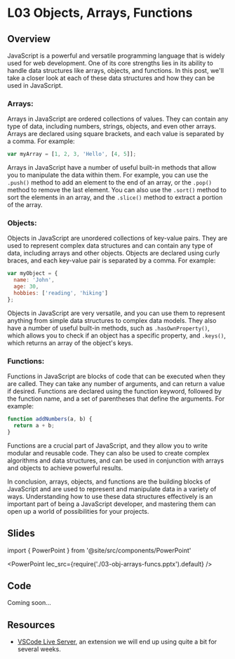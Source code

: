 # L03 Objects, Arrays, Functions

## Overview

JavaScript is a powerful and versatile programming language that is widely used for web development. One of its core strengths lies in its ability to handle data structures like arrays, objects, and functions. In this post, we'll take a closer look at each of these data structures and how they can be used in JavaScript.

### Arrays:

Arrays in JavaScript are ordered collections of values. They can contain any type of data, including numbers, strings, objects, and even other arrays. Arrays are declared using square brackets, and each value is separated by a comma. For example:

```js
var myArray = [1, 2, 3, 'Hello', [4, 5]];
```

Arrays in JavaScript have a number of useful built-in methods that allow you to manipulate the data within them. For example, you can use the `.push()` method to add an element to the end of an array, or the `.pop()` method to remove the last element. You can also use the `.sort()` method to sort the elements in an array, and the `.slice()` method to extract a portion of the array.

### Objects:

Objects in JavaScript are unordered collections of key-value pairs. They are used to represent complex data structures and can contain any type of data, including arrays and other objects. Objects are declared using curly braces, and each key-value pair is separated by a comma. For example:

```js
var myObject = {
  name: 'John',
  age: 30,
  hobbies: ['reading', 'hiking']
};
```

Objects in JavaScript are very versatile, and you can use them to represent anything from simple data structures to complex data models. They also have a number of useful built-in methods, such as `.hasOwnProperty()`, which allows you to check if an object has a specific property, and `.keys()`, which returns an array of the object's keys.

### Functions:

Functions in JavaScript are blocks of code that can be executed when they are called. They can take any number of arguments, and can return a value if desired. Functions are declared using the function keyword, followed by the function name, and a set of parentheses that define the arguments. For example:

```js
function addNumbers(a, b) {
  return a + b;
}
```

Functions are a crucial part of JavaScript, and they allow you to write modular and reusable code. They can also be used to create complex algorithms and data structures, and can be used in conjunction with arrays and objects to achieve powerful results.

In conclusion, arrays, objects, and functions are the building blocks of JavaScript and are used to represent and manipulate data in a variety of ways. Understanding how to use these data structures effectively is an important part of being a JavaScript developer, and mastering them can open up a world of possibilities for your projects.

## Slides

import { PowerPoint } from '@site/src/components/PowerPoint'

<PowerPoint lec_src={require('./03-obj-arrays-funcs.pptx').default} />

## Code

Coming soon...

## Resources

- [VSCode Live Server](https://marketplace.visualstudio.com/items?itemName=ritwickdey.LiveServer), an extension we will end up using quite a bit for several weeks.
